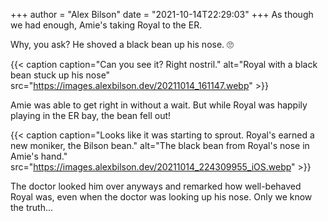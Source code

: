 +++
author = "Alex Bilson"
date = "2021-10-14T22:29:03"
+++
As though we had enough, Amie's taking Royal to the ER.

Why, you ask? He shoved a black bean up his nose. 🙄

{{< caption caption="Can you see it? Right nostril." alt="Royal with a black bean stuck up his nose" src="https://images.alexbilson.dev/20211014_161147.webp" >}}

Amie was able to get right in without a wait. But while Royal was happily playing in the ER bay, the bean fell out!

{{< caption caption="Looks like it was starting to sprout. Royal's earned a new moniker, the Bilson bean." alt="The black bean from Royal's nose in Amie's hand." src="https://images.alexbilson.dev/20211014_224309955_iOS.webp" >}}

The doctor looked him over anyways and remarked how well-behaved Royal was, even when the doctor was looking up his nose. Only we know the truth...
